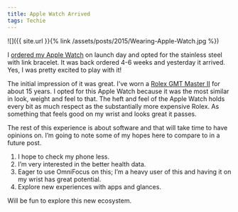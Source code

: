 ```yaml
---
title: Apple Watch Arrived
tags: Techie
---
```


![]({{ site.url }}{% link /assets/posts/2015/Wearing-Apple-Watch.jpg %})

I [ordered my Apple Watch](/thingelstad/apple-watch-ordered) on launch day and opted for the stainless steel with link bracelet. It was back ordered 4-6 weeks and yesterday it arrived. Yes, I was pretty excited to play with it!

The initial impression of it was great. I've worn a [Rolex GMT Master II](http://en.wikipedia.org/wiki/Rolex_GMT_Master_II) for about 15 years. I opted for this Apple Watch because it was the most similar in look, weight and feel to that. The heft and feel of the Apple Watch holds every bit as much respect as the substantially more expensive Rolex. As something that feels good on my wrist and looks great it passes.

The rest of this experience is about software and that will take time to have opinions on. I’m going to note some of my hopes here to compare to in a future post.

  1. I hope to check my phone less.
  2. I’m very interested in the better health data.
  3. Eager to use OmniFocus on this; I’m a heavy user of this and having it on my wrist has great potential.
  4. Explore new experiences with apps and glances.

Will be fun to explore this new ecosystem.
